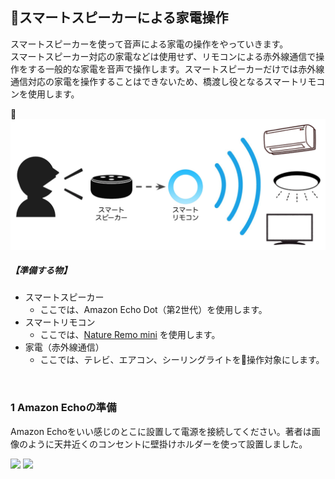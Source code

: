 ## スマートスピーカーによる家電操作

スマートスピーカーを使って音声による家電の操作をやっていきます。<br>スマートスピーカー対応の家電などは使用せず、リモコンによる赤外線通信で操作をする一般的な家電を音声で操作します。スマートスピーカーだけでは赤外線通信対応の家電を操作することはできないため、橋渡し役となるスマートリモコンを使用します。

<img src="../img/img_flow.png">

##### 【準備する物】
- スマートスピーカー
    - ここでは、Amazon Echo Dot（第2世代）を使用します。
- スマートリモコン
    - ここでは、<a href="https://nature.global/jp/landing-page-dm-g/?ref=listing_ad_nature40&gclid=Cj0KCQiA4sjyBRC5ARIsAEHsELEuGy9t7e4McmrKbi7EuNRW5QwmScy_p5S-UICRZnGLcEdhIr78uRsaAiX4EALw_wcB" target="_blank">Nature Remo mini</a> を使用します。
- 家電（赤外線通信）
    - ここでは、テレビ、エアコン、シーリングライトを操作対象にします。

<br>

### 1 Amazon Echoの準備

Amazon Echoをいい感じのとこに設置して電源を接続してください。著者は画像のように天井近くのコンセントに壁掛けホルダーを使って設置しました。

<img src="../img/img_alexa_01.jpg" width="300px" >
<img src="../img/img_alexa_02.jpg" width="300px" >
